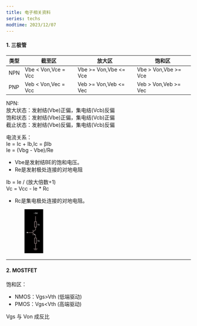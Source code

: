 ```yaml
---
title: 电子相关资料
series: techs
modtime: 2023/12/07
---
```




#### 1. 三极管

|类型|截至区|放大区|饱和区|
|---|---|---|---|
|NPN|Vbe < Von,Vce = Vcc|Vbe >= Von,Vbe <= Vce|Vbe > Von,Vbe >= Vce|
|PNP|Veb < Von,Vec = Vcc|Veb >= Von,Veb <= Vec|Veb > Von,Veb >= Vec|

NPN:  
放大状态：发射结(Vbe)正偏，集电结(Vcb)反偏  
饱和状态：发射结(Vbe)正偏，集电结(Vcb)正偏  
截止状态：发射结(Vbe)反偏，集电结(Vcb)反偏  

电流关系：  
Ie = Ic + Ib,Ic = βIb  
Ie = (Vbg - Vbe)/Re
  - Vbe是发射结BE的饱和电压。
  - Re是发射极处连接的对地电阻

Ib = Ie / (放大倍数+1)  
Vc = Vcc - Ie * Rc  
  - Rc是集电极处连接的对地电阻。  
<img src="/src/assets/imgs/npn01.png" width="10%" style="margin-left:10%" />

******

#### 2. MOSTFET

饱和区：
  - NMOS：Vgs>Vth (低端驱动)
  - PMOS：Vgs<Vth (高端驱动)

Vgs 与 Von 成反比


